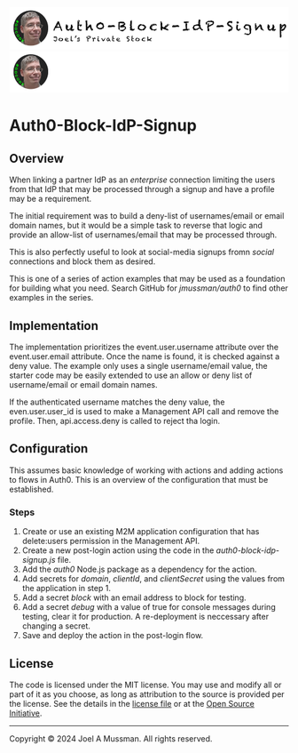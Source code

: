 ![Banner Light](./.assets/banner-auth0-block-idp-signup-light.png#gh-light-mode-only)
![banner Dark](./.assets/banner-auth0-block-idp-signup-dark.png#gh-dark-mode-only)

# Auth0-Block-IdP-Signup

## Overview

When linking a partner IdP as an *enterprise* connection limiting the users from that IdP that may be processed through a signup
and have a profile may be a requirement.

The initial requirement was to build a deny-list of usernames/email or email domain names, but it would be a simple
task to reverse that logic and provide an allow-list of usernames/email that may be processed through.

This is also perfectly useful to look at social-media signups fromn *social* connections and block them as desired.

This is one of a series of action examples that may be used as a foundation for building
what you need.
Search GitHub for *jmussman/auth0* to find other examples in the series.

## Implementation

The implementation prioritizes the event.user.username attribute over the event.user.email attribute.
Once the name is found, it is checked against a deny value.
The example only uses a single username/email value, the starter code may be easily extended
to use an allow or deny list of username/email or email domain names.

If the authenticated username matches the deny value, the even.user.user_id is used to make a Management API
call and remove the profile.
Then, api.access.deny is called to reject tha login.


## Configuration

This assumes basic knowledge of working with actions and adding actions to flows in Auth0.
This is an overview of the configuration that must be established.

### Steps

1. Create or use an existing M2M application configuration that has delete:users permission in the Management API.
2. Create a new post-login action using the code in the *auth0-block-idp-signup.js* file.
3. Add the *auth0* Node.js package as a dependency for the action.
4. Add secrets for *domain*, *clientId*, and *clientSecret* using the values from the application in step 1.
5. Add a secret *block* with an email address to block for testing.
6. Add a secret *debug* with a value of true for console messages during testing, clear it for production. A re-deployment is neccessary after changing a secret.
7. Save and deploy the action in the post-login flow.

## License

The code is licensed under the MIT license. You may use and modify all or part of it as you choose, as long as attribution to the source is provided per the license. See the details in the [license file](./LICENSE.md) or at the [Open Source Initiative](https://opensource.org/licenses/MIT).


<hr>
Copyright © 2024 Joel A Mussman. All rights reserved.